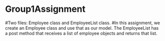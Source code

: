 # Group1Assignment
#Two files: Employee class and EmployeeList class.
#In this assignment, we create an Employee class and use that as our model. 
  The EmployeeList has a post method that receives a list of employee objects and returns that list.
